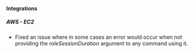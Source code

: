 
#### Integrations

##### AWS - EC2

- Fixed an issue where in some cases an error would occur when not providing the *roleSessionDuration* argument to any command using it.
